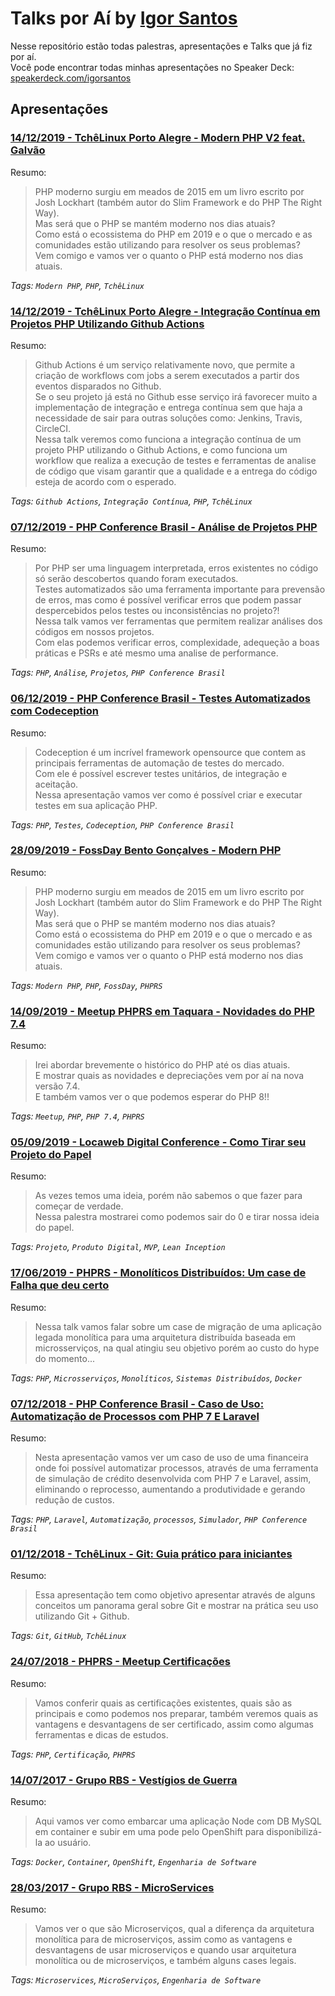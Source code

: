 # Talks por Aí by <a href="https://twitter.com/Igor_Duarte" target="_blank">Igor Santos</a>

Nesse repositório estão todas palestras, apresentações e Talks que já fiz por aí.  
Você pode encontrar todas minhas apresentações no Speaker Deck: [speakerdeck.com/igorsantos](https://speakerdeck.com/igorsantos)


## Apresentações

### [14/12/2019 - TchêLinux Porto Alegre - Modern PHP V2 feat. Galvão](talks/14-12-19-modern_php_v2.pdf)


Resumo:

> PHP moderno surgiu em meados de 2015 em um livro escrito por Josh Lockhart (também autor do Slim Framework e do PHP The Right Way).  
Mas será que o PHP se mantém moderno nos dias atuais?  
Como está o ecossistema do PHP em 2019 e o que o mercado e as comunidades estão utilizando para resolver os seus problemas?  
Vem comigo e vamos ver o quanto o PHP está moderno nos dias atuais.


_Tags: `Modern PHP`, `PHP`, `TchêLinux`_

### [14/12/2019 - TchêLinux Porto Alegre - Integração Contínua em Projetos PHP Utilizando Github Actions](talks/14-12-19-integracao_continua_github_actions.pdf)


Resumo:

> Github Actions é um serviço relativamente novo, que permite a criação de workflows com jobs a serem executados a partir dos eventos disparados no Github.  
Se o seu projeto já está no Github esse serviço irá favorecer muito a implementação de integração e entrega contínua sem que haja a necessidade de sair para outras soluções como: Jenkins, Travis, CircleCI.  
Nessa talk veremos como funciona a integração contínua de um projeto PHP utilizando o Github Actions, e como funciona um workflow que realiza a execução de testes e ferramentas de analise de código que visam garantir que a qualidade e a entrega do código esteja de acordo com o esperado.


_Tags: `Github Actions`, `Integração Contínua`, `PHP`, `TchêLinux`_

### [07/12/2019 - PHP Conference Brasil - Análise de Projetos PHP](talks/07-12-19-analise_projetos_php.pdf)


Resumo:

> Por PHP ser uma linguagem interpretada, erros existentes no código só serão descobertos quando foram executados.  
Testes automatizados são uma ferramenta importante para prevensão de erros, mas como é possível verificar erros que podem passar despercebidos pelos testes ou inconsistências no projeto?!  
Nessa talk vamos ver ferramentas que permitem realizar análises dos códigos em nossos projetos.  
Com elas podemos verificar erros, complexidade, adequeção a boas práticas e PSRs e até mesmo uma analise de performance.


_Tags: `PHP`, `Análise`, `Projetos`, `PHP Conference Brasil`_

### [06/12/2019 - PHP Conference Brasil - Testes Automatizados com Codeception](talks/06-12-19-testes_automatizados_codeception.pdf)


Resumo:

> Codeception é um incrível framework opensource que contem as principais ferramentas de automação de testes do mercado.  
Com ele é possível escrever testes unitários, de integração e aceitação.  
Nessa apresentação vamos ver como é possível criar e executar testes em sua aplicação PHP.


_Tags: `PHP`, `Testes`, `Codeception`, `PHP Conference Brasil`_

### [28/09/2019 - FossDay Bento Gonçalves - Modern PHP](talks/28-09-19-modern_php.pdf)


Resumo:

> PHP moderno surgiu em meados de 2015 em um livro escrito por Josh Lockhart (também autor do Slim Framework e do PHP The Right Way).  
Mas será que o PHP se mantém moderno nos dias atuais?  
Como está o ecossistema do PHP em 2019 e o que o mercado e as comunidades estão utilizando para resolver os seus problemas?  
Vem comigo e vamos ver o quanto o PHP está moderno nos dias atuais.


_Tags: `Modern PHP`, `PHP`, `FossDay`, `PHPRS`_

### [14/09/2019 - Meetup PHPRS em Taquara - Novidades do PHP 7.4](talks/14-09-19-novidades_php_7_4.pdf)


Resumo:

> Irei abordar brevemente o histórico do PHP até os dias atuais.  
E mostrar quais as novidades e depreciações vem por aí na nova versão 7.4.  
E também vamos ver o que podemos esperar do PHP 8!!


_Tags: `Meetup`, `PHP`, `PHP 7.4`, `PHPRS`_


### [05/09/2019 - Locaweb Digital Conference - Como Tirar seu Projeto do Papel](talks/05-09-19-como_tirar_seu_projeto_papel.pdf)


Resumo:

> As vezes temos uma ideia, porém não sabemos o que fazer para começar de verdade.  
Nessa palestra mostrarei como podemos sair do 0 e tirar nossa ideia do papel.


_Tags: `Projeto`, `Produto Digital`, `MVP`, `Lean Inception`_

### [17/06/2019 - PHPRS - Monolíticos Distribuídos: Um case de Falha que deu certo](talks/17-06-19-PHPRS_MonolIticos_DistribuIdos.pdf)


Resumo:

> Nessa talk vamos falar sobre um case de migração de uma aplicação legada monolítica para uma arquitetura distribuída baseada em microsserviços, na qual atingiu seu objetivo porém ao custo do hype do momento...


_Tags: `PHP`, `Microsserviços`, `Monolíticos`, `Sistemas Distribuídos`, `Docker`_


### [07/12/2018 - PHP Conference Brasil - Caso de Uso: Automatização de Processos com PHP 7 E Laravel](talks/06-12-18-PHP_Conference_Brasil.pdf)


Resumo:

> Nesta apresentação vamos ver um caso de uso de uma financeira onde foi possível automatizar processos, através de uma ferramenta de simulação de crédito desenvolvida com PHP 7 e Laravel, assim, eliminando o reprocesso, aumentando a produtividade e gerando redução de custos.


_Tags: `PHP`, `Laravel`, `Automatização`, `processos`, `Simulador`, `PHP Conference Brasil`_

### [01/12/2018 - TchêLinux - Git: Guia prático para iniciantes](talks/01-12-18-TcheLinux_Git_Guia_prático_para_iniciantes.pdf)


Resumo:

> Essa apresentação tem como objetivo apresentar através de alguns conceitos um panorama geral sobre Git e mostrar na prática seu uso utilizando Git + Github.


_Tags: `Git`, `GitHub`, `TchêLinux`_


### [24/07/2018 - PHPRS - Meetup Certificações](talks/24-07-18-PHPRS_Certificação_PHP.pdf)


Resumo:

> Vamos conferir quais as certificações existentes, quais são as principais e como podemos nos preparar, também veremos quais as vantagens e desvantagens de ser certificado, assim como algumas ferramentas e dicas de estudos.


_Tags: `PHP`, `Certificação`, `PHPRS`_


### [14/07/2017 - Grupo RBS - Vestígios de Guerra](talks/14-07-17-RBS_vestigios_de_guerra.pdf)


Resumo:

> Aqui vamos ver como embarcar uma aplicação Node com DB MySQL em container e subir em uma pode pelo OpenShift para disponibilizá-la ao usuário.


_Tags: `Docker`, `Container`, `OpenShift`, `Engenharia de Software`_


### [28/03/2017 - Grupo RBS - MicroServices](talks/28-03-17-RBS_MicroServices.pdf)


Resumo:

> Vamos ver o que são Microserviços, qual a diferença da arquitetura monolítica para de microserviços, assim como as vantagens e desvantagens de usar microserviços e quando usar arquitetura monolítica ou de microserviços, e também alguns cases legais.


_Tags: `Microservices`, `MicroServiços`, `Engenharia de Software`_
